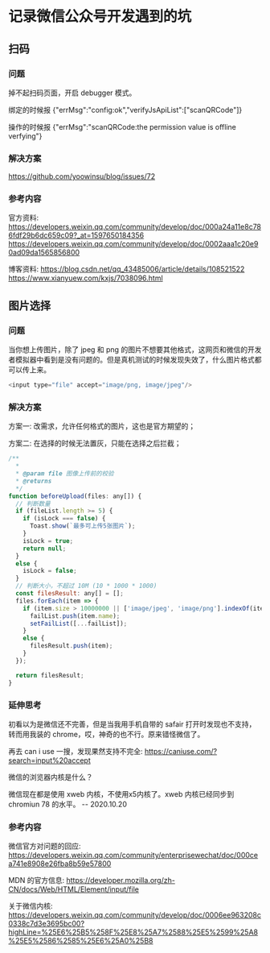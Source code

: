 # 记录微信公众号开发遇到的坑

## 扫码

### 问题

掉不起扫码页面，开启 debugger 模式。

绑定的时候报 {"errMsg":"config:ok","verifyJsApiList":["scanQRCode"]} 

操作的时候报 {"errMsg":"scanQRCode:the permission value is offline verfying"}

### 解决方案

https://github.com/yoowinsu/blog/issues/72

### 参考内容

官方资料: 
https://developers.weixin.qq.com/community/develop/doc/000a24a11e8c786fdf29b6dc659c09?_at=1597650184356
https://developers.weixin.qq.com/community/develop/doc/0002aaa1c20e90ad09da1565856800

博客资料: 
https://blog.csdn.net/qq_43485006/article/details/108521522
https://www.xianyuew.com/kxjs/7038096.html

## 图片选择

### 问题

当你想上传图片，除了 jpeg 和 png 的图片不想要其他格式，这网页和微信的开发者模拟器中看到是没有问题的。但是真机测试的时候发现失效了，什么图片格式都可以传上来。

```js
<input type="file" accept="image/png, image/jpeg"/>
```

### 解决方案

方案一: 改需求，允许任何格式的图片，这也是官方期望的；

方案二: 在选择的时候无法置灰，只能在选择之后拦截；

```js
/**
  * 
  * @param file 图像上传前的校验
  * @returns 
  */
function beforeUpload(files: any[]) {
  // 判断数量
  if (fileList.length >= 5) {
    if (isLock === false) {
      Toast.show(`最多可上传5张图片`);
    }
    isLock = true;
    return null;
  }
  else {
    isLock = false;
  }
  // 判断大小，不超过 10M (10 * 1000 * 1000)
  const filesResult: any[] = [];
  files.forEach(item => {
    if (item.size > 10000000 || ['image/jpeg', 'image/png'].indexOf(item.type) === -1) {
      failList.push(item.name);
      setFailList([...failList]);
    }
    else {
      filesResult.push(item);
    }
  });

  return filesResult;
}
```

### 延伸思考

初看以为是微信还不完善，但是当我用手机自带的 safair 打开时发现也不支持，转而用我装的 chrome，哎，神奇的也不行。原来错怪微信了。

再去 can i use 一搜，发现果然支持不完全: https://caniuse.com/?search=input%20accept

微信的浏览器内核是什么？

微信现在都是使用 xweb 内核，不使用x5内核了。xweb 内核已经同步到 chromiun 78 的水平。 -- 2020.10.20

### 参考内容

微信官方对问题的回应: https://developers.weixin.qq.com/community/enterprisewechat/doc/000cea741e8908e26fba8b59e57800

MDN 的官方信息: https://developer.mozilla.org/zh-CN/docs/Web/HTML/Element/input/file

关于微信内核: https://developers.weixin.qq.com/community/develop/doc/0006ee963208c0338c7d3e3695bc00?highLine=%25E6%25B5%258F%25E8%25A7%2588%25E5%2599%25A8%25E5%2586%2585%25E6%25A0%25B8
